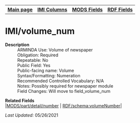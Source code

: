 <!DOCTYPE html>
<html>

<body>
<table style="width:100%">
  <tr>
    <th><a href="index.md">Main page</a></th>
	<th><a href="IMI.md">IMI Columns</a></th>
    <th><a href="MODS.md">MODS Fields</a></th>
    <th><a href="RDF.md">RDF Fields</a></th>
  </tr>
</table>

<h1>IMI/volume_num</h1>
<dl>
  <dt><b>Description</b></dt>
  <dd>ARMINDA Use: Volume of newspaper </dd>
  <dd>Obligation: Required</dd>
  <dd>Repeatable: No</dd>
  <dd>Public Field: Yes</dd>
  <dd>Public-facing name: Volume</dd>
  <dd>Syntax/Formatting: Numeration</dd>
  <dd>Recommended Controlled Vocabulary: N/A</dd>
  <dd>Notes: Possibly required for newspaper module</dd>
  <dd>Field Changes: Will move to field_volume_num</dd>
</dl>
<dl>
	<dt><b>Related Fields</b></dt>
		|<a href="mods.part_detail_number.md">MODS/part/detail/number</a> | <a href="rdf.schema.volumeNumber.md">RDF/schema:volumeNumber</a>|
</dl>
<p><i>Last Updated: </i>05/26/2021</p>
</body>
</html>